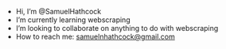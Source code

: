 - Hi, I’m @SamuelHathcock
- I’m currently learning webscraping
- I’m looking to collaborate on anything to do with webscraping
- How to reach me: samuelnhathcock@gmail.com
